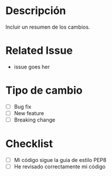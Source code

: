 # Descripción

Incluir un resumen de los cambios.

# Related Issue
- issue goes her

# Tipo de cambio

- [ ] Bug fix
- [ ] New feature
- [ ] Breaking change

# Checklist

- [ ] Mi código sigue la guia de estilo PEP8
- [ ] He revisado correctamente mi código